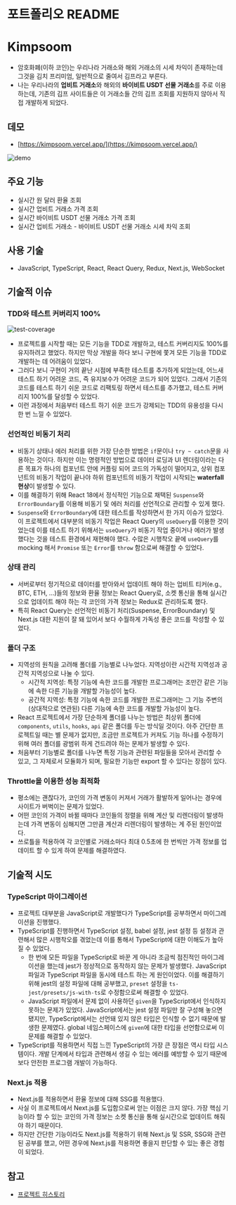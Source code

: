 # 포트폴리오 README

# Kimpsoom

- 암호화폐(이하 코인)는 우리나라 거래소와 해외 거래소의 시세 차익이 존재하는데 그것을 김치 프리미엄, 일반적으로 줄여서 김프라고 부른다.
- 나는 우리나라의 **업비트 거래소**와 해외의 **바이비트 USDT 선물 거래소**를 주로 이용하는데, 기존의 김프 사이트들은 이 거래소들 간의 김프 조회를 지원하지 않아서 직접 개발하게 되었다.

## 데모

- [https://kimpsoom.vercel.app/](https://kimpsoom.vercel.app/)

![demo](https://user-images.githubusercontent.com/52326913/200296692-85583aeb-e544-43ed-b91a-577ae69d4d9d.gif)

## 주요 기능

- 실시간 원 달러 환율 조회
- 실시간 업비트 거래소 가격 조회
- 실시간 바이비트 USDT 선물 거래소 가격 조회
- 실시간 업비트 거래소 - 바이비트 USDT 선물 거래소 시세 차익 조회

## 사용 기술

- JavaScript, TypeScript, React, React Query, Redux, Next.js, WebSocket

## 기술적 이슈

### TDD와 테스트 커버리지 100%

![test-coverage](https://user-images.githubusercontent.com/52326913/200296804-87104b75-b3be-4124-bcf3-382f40948c10.png)

- 프로젝트를 시작할 때는 모든 기능을 TDD로 개발하고, 테스트 커버리지도 100%를 유지하려고 했었다. 하지만 막상 개발을 하다 보니 구현에 쫓겨 모든 기능을 TDD로 개발하는 데 어려움이 있었다.
- 그러다 보니 구현이 거의 끝난 시점에 부족한 테스트를 추가하게 되었는데, 어느새 테스트 하기 어려운 코드, 즉 유지보수가 어려운 코드가 되어 있었다. 그래서 기존의 코드를 테스트 하기 쉬운 코드로 리팩토링 하면서 테스트를 추가했고, 테스트 커버리지 100%를 달성할 수 있었다.
- 이런 과정에서 처음부터 테스트 하기 쉬운 코드가 강제되는 TDD의 유용성을 다시 한 번 느낄 수 있었다.

### 선언적인 비동기 처리

- 비동기 상태나 에러 처리를 위한 가장 단순한 방법은 `if`문이나 `try ~ catch`문을 사용하는 것이다. 하지만 이는 명령적인 방법으로 데이터 로딩과 UI 렌더링이라는 다른 목표가 하나의 컴포넌트 안에 커플링 되어 코드의 가독성이 떨어지고, 상위 컴포넌트의 비동기 작업이 끝나야 하위 컴포넌트의 비동기 작업이 시작되는 **waterfall 현상**이 발생할 수 있다.
- 이를 해결하기 위해 React 18에서 정식적인 기능으로 채택된 `Suspense`와 `ErrorBoundary`를 이용해 비동기 및 에러 처리를 선언적으로 관리할 수 있게 했다.
- `Suspense`와 `ErrorBoundary`에 대한 테스트를 작성하면서 한 가지 이슈가 있었다. 이 프로젝트에서 대부분의 비동기 작업은 React Query의 `useQuery`를 이용한 것이었는데 이를 테스트 하기 위해서는 `useQuery`가 비동기 작업 중이거나 에러가 발생했다는 것을 테스트 환경에서 재현해야 했다. 수많은 시행착오 끝에 `useQuery`를 mocking 해서 `Promise` 또는 `Error`를 `throw` 함으로써 해결할 수 있었다.

### 상태 관리

- 서버로부터 정기적으로 데이터를 받아와서 업데이트 해야 하는 업비트 티커(e.g., BTC, ETH, …)들의 정보와 환율 정보는 React Query로, 소켓 통신을 통해 실시간으로 업데이트 해야 하는 각 코인의 가격 정보는 Redux로 관리하도록 했다.
- 특히 React Query는 선언적인 비동기 처리(Suspense, ErrorBoundary) 및 Next.js 대한 지원이 잘 돼 있어서 보다 수월하게 가독성 좋은 코드를 작성할 수 있었다.

### 폴더 구조

- 지역성의 원칙을 고려해 폴더를 기능별로 나누었다. 지역성이란 시간적 지역성과 공간적 지역성으로 나눌 수 있다.
    - 시간적 지역성: 특정 기능에 속한 코드를 개발한 프로그래머는 조만간 같은 기능에 속한 다른 기능을 개발할 가능성이 높다.
    - 공간적 지역성: 특정 기능에 속한 코드를 개발한 프로그래머는 그 기능 주변의 (상대적으로 연관된) 다른 기능에 속한 코드를 개발할 가능성이 높다.
- React 프로젝트에서 가장 단순하게 폴더를 나누는 방법은 최상위 폴더에 `components`, `utils`, `hooks`, `api` 같은 폴더를 두는 방식일 것이다. 아주 간단한 프로젝트일 때는 별 문제가 없지만, 조금만 프로젝트가 커져도 기능 하나를 수정하기 위해 여러 폴더를 광범위 하게 건드려야 하는 문제가 발생할 수 있다.
- 처음부터 기능별로 폴더를 나누면 특정 기능과 관련된 파일들을 모아서 관리할 수 있고, 그 자체로서 모듈화가 되며, 필요한 기능만 export 할 수 있다는 장점이 있다.

### Throttle을 이용한 성능 최적화

- 평소에는 괜찮다가, 코인의 가격 변동이 커져서 거래가 활발하게 일어나는 경우에 사이트가 버벅이는 문제가 있었다.
- 어떤 코인의 가격이 바뀔 때마다 코인들의 정렬을 위해 계산 및 리렌더링이 발생하는데 가격 변동이 심해지면 그만큼 계산과 리렌더링이 발생하는 게 주된 원인이었다.
- 쓰로틀을 적용하여 각 코인별로 거래소마다 최대 0.5초에 한 번씩만 가격 정보를 업데이트 할 수 있게 하여 문제를 해결하였다.

## 기술적 시도

### TypeScript 마이그레이션

- 프로젝트 대부분을 JavaScript로 개발했다가 TypeScript를 공부하면서 마이그레이션을 진행했다.
- TypeScript를 진행하면서 TypeScript 설정, babel 설정, jest 설정 등 설정과 관련해서 많은 시행착오를 겪었는데 이를 통해서 TypeScript에 대한 이해도가 높아질 수 있었다.
    - 한 번에 모든 파일을 TypeScript로 바꾼 게 아니라 조금씩 점진적인 마이그레이션을 했는데 jest가 정상적으로 동작하지 않는 문제가 발생했다. JavaScript 파일과 TypeScript 파일을 동시에 테스트 하는 게 원인이었다. 이를 해결하기 위해 jest의 설정 파일에 대해 공부했고, `preset` 설정을 `ts-jest/presets/js-with-ts`로 수정함으로써 해결할 수 있었다.
    - JavaScript 파일에서 문제 없이 사용하던 `given`을 TypeScript에서 인식하지 못하는 문제가 있었다. JavaScript에서는 jest 설정 파일만 잘 구성해 놓으면 됐지만, TypeScript에서는 선언돼 있지 않은 타입은 인식할 수 없기 때문에 발생한 문제였다. global 네임스페이스에 `given`에 대한 타입을 선언함으로써 이 문제를 해결할 수 있었다.
- TypeScript를 적용하면서 직접 느낀 TypeScript의 가장 큰 장점은 역시 타입 시스템이다. 개발 단계에서 타입과 관련해서 생길 수 있는 에러를 예방할 수 있기 때문에 보다 안전한 프로그램 개발이 가능하다.

### Next.js 적용

- Next.js를 적용하면서 환율 정보에 대해 SSG를 적용했다.
- 사실 이 프로젝트에서 Next.js를 도입함으로써 얻는 이점은 크지 않다. 가장 핵심 기능이라 할 수 있는 코인의 가격 정보는 소켓 통신을 통해 실시간으로 업데이트 해줘야 하기 때문이다.
- 하지만 간단한 기능이라도 Next.js를 적용하기 위해 Next.js 및 SSR, SSG와 관련된 공부를 했고, 어떤 경우에 Next.js를 적용하면 좋을지 판단할 수 있는 좋은 경험이 되었다.

## 참고

- [프로젝트 히스토리](https://docs.google.com/document/d/1PIDcWXvNJTN8OQqW1XVqjgBCrhkQqYgXXaA4Zm2nfwU/)
